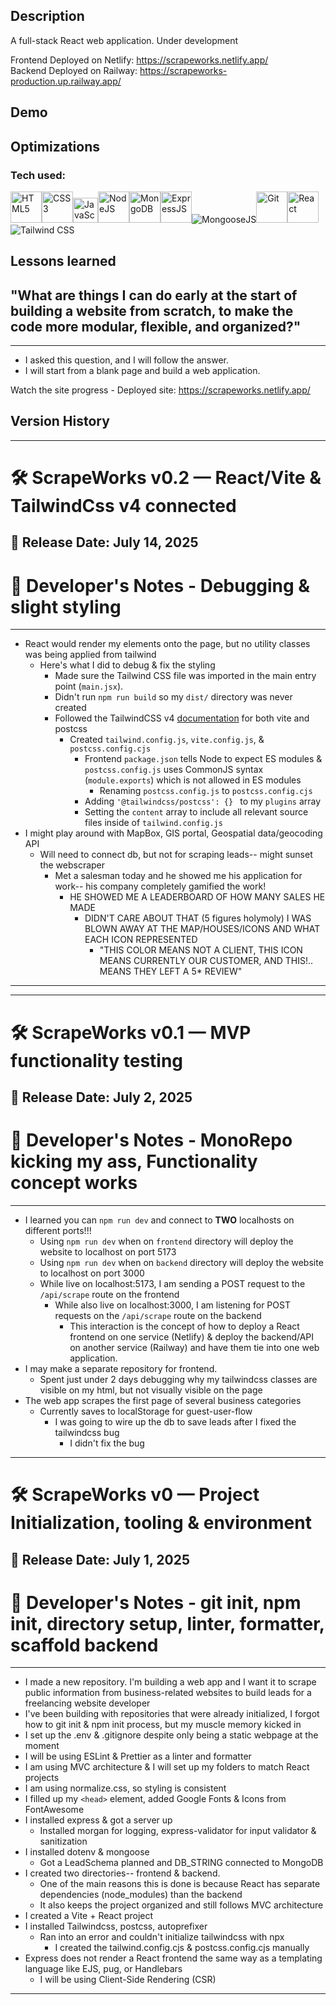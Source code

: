 ## Description
A full-stack React web application. Under development

Frontend Deployed on Netlify: https://scrapeworks.netlify.app/
<br />
Backend Deployed on Railway: https://scrapeworks-production.up.railway.app/

## Demo

## Optimizations 

### Tech used:
<img src="https://profilinator.rishav.dev/skills-assets/html5-original-wordmark.svg" alt="HTML5" height="50" /><img src="https://profilinator.rishav.dev/skills-assets/css3-original-wordmark.svg" alt="CSS3" height="50" /><img src="https://profilinator.rishav.dev/skills-assets/javascript-original.svg" alt="JavaScript" height="40" /><img src="https://profilinator.rishav.dev/skills-assets/nodejs-original-wordmark.svg" alt="NodeJS" height="50" /><img src="https://profilinator.rishav.dev/skills-assets/mongodb-original-wordmark.svg" alt="MongoDB" height="50" /><img src="https://profilinator.rishav.dev/skills-assets/express-original-wordmark.svg" alt="ExpressJS" height="50" /><img src="https://img.shields.io/badge/Mongoose.js-8A0403?style=for-the-badge&logoColor=white" alt="MongooseJS"/><img src="https://profilinator.rishav.dev/skills-assets/git-scm-icon.svg" alt="Git" height="50" /><img src="https://profilinator.rishav.dev/skills-assets/react-original-wordmark.svg" alt="React" height="50" /><img src="https://img.shields.io/badge/Tailwind_CSS-38BDF8?style=for-the-badge&logo=tailwind-css&logoColor=white" alt="Tailwind CSS"/>

## Lessons learned


## "What are things I can do early at the start of building a website from scratch, to make the code more modular, flexible, and organized?"
---
- I asked this question, and I will follow the answer.
- I will start from a blank page and build a web application.

Watch the site progress - Deployed site: https://scrapeworks.netlify.app/



## Version History 
---
# 🛠️ ScrapeWorks v0.2 — React/Vite & TailwindCss v4 connected
📅 **Release Date:** July 14, 2025
---
# 📢 Developer's Notes - **Debugging & slight styling**
---
- React would render my elements onto the page, but no utility classes was being applied from tailwind
    - Here's what I did to debug & fix the styling 
        - Made sure the Tailwind CSS file was imported in the main entry point (`main.jsx`).
        - Didn't run `npm run build` so my `dist/` directory was never created 
        - Followed the TailwindCSS v4 [documentation](https://tailwindcss.com/docs/installation/using-vite) for both vite and postcss
            - Created `tailwind.config.js`, `vite.config.js`, & `postcss.config.cjs`
                - Frontend `package.json` tells Node to expect ES modules &  `postcss.config.js` uses CommonJS syntax (`module.exports`) which is not allowed in ES modules
                    - Renaming  `postcss.config.js` to `postcss.config.cjs`
                - Adding `'@tailwindcss/postcss': {} ` to my `plugins` array
                - Setting the `content` array to include all relevant source files inside of `tailwind.config.js` 
- I might play around with MapBox, GIS portal, Geospatial data/geocoding API
    - Will need to connect db, but not for scraping leads-- might sunset the webscraper
        - Met a salesman today and he showed me his application for work-- his company completely gamified the work!
            - HE SHOWED ME A LEADERBOARD OF HOW MANY SALES HE MADE
                - DIDN'T CARE ABOUT THAT (5 figures holymoly) I WAS BLOWN AWAY AT THE MAP/HOUSES/ICONS AND WHAT EACH ICON REPRESENTED
                    - "THIS COLOR MEANS NOT A CLIENT, THIS ICON MEANS CURRENTLY OUR CUSTOMER, AND THIS!.. MEANS THEY LEFT A 5* REVIEW"
---------------------------------------------------------------------------------------------------------------------------
---
# 🛠️ ScrapeWorks v0.1 — MVP functionality testing
📅 **Release Date:** July 2, 2025
---
# 📢 Developer's Notes - **MonoRepo kicking my ass, Functionality concept works**
---
- I learned you can `npm run dev` and connect to <strong>TWO</strong> localhosts on different ports!!!
    - Using `npm run dev` when on `frontend` directory will deploy the website to localhost on port 5173
    - Using `npm run dev` when on `backend` directory will deploy the website to localhost on port 3000
    - While live on localhost:5173, I am sending a POST request to the `/api/scrape` route on the frontend 
        - While also live on localhost:3000, I am listening for POST requests on the `/api/scrape` route on the backend 
            - This interaction is the concept of how to deploy a React frontend on one service (Netlify) & deploy the backend/API on another service (Railway) and have them tie into one web application. 
- I may make a separate repository for frontend.
    - Spent just under 2 days debugging why my tailwindcss classes are visible on my html, but not visually visible on the page
- The web app scrapes the first page of several business categories
    - Currently saves to localStorage for guest-user-flow
        - I was going to wire up the db to save leads after I fixed the tailwindcss bug
            - I didn't fix the bug
---------------------------------------------------------------------------------------------------------------------------
# 🛠️ ScrapeWorks v0 — Project Initialization, tooling & environment
📅 **Release Date:** July 1, 2025
---
# 📢 Developer's Notes - **git init, npm init, directory setup, linter, formatter, scaffold backend**
---
- I made a new repository. I'm building a web app and I want it to scrape public information from business-related websites to build leads for a freelancing website developer
- I've been building with repositories that were already initialized, I forgot how to git init & npm init process, but my muscle memory kicked in
- I set up the .env & .gitignore despite only being a static webpage at the moment
- I will be using ESLint & Prettier as a linter and formatter
- I am using MVC architecture & I will set up my folders to match React projects
- I am using normalize.css, so styling is consistent 
- I filled up my `<head>` element, added Google Fonts & Icons from FontAwesome
- I installed express & got a server up
    - Installed morgan for logging, express-validator for input validator & sanitization
- I installed dotenv & mongoose
    - Got a LeadSchema planned and DB_STRING connected to MongoDB
- I created two directories-- frontend & backend. 
    - One of the main reasons this is done is because React has separate dependencies (node_modules) than the backend
    - It also keeps the project organized and still follows MVC architecture
- I created a Vite + React project 
- I installed Tailwindcss, postcss, autoprefixer
    - Ran into an error and couldn't initialize tailwindcss with npx
        - I created the tailwind.config.cjs & postcss.config.cjs manually
- Express does not render a React frontend the same way as a templating language like EJS, pug, or Handlebars
    - I will be using Client-Side Rendering (CSR)
---------------------------------------------------------------------------------------------------------------------------
